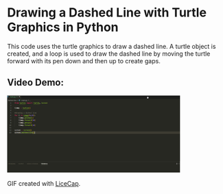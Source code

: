 # Drawing a Dashed Line with Turtle Graphics in Python

This code uses the turtle graphics to draw a dashed line. A turtle object is created, and a loop is used to draw the dashed line by moving the turtle forward with its pen down and then up to create gaps.

## Video Demo:

<img src = "video_Demo.gif" width = "80%">

GIF created with [LiceCap](http://www.cockos.com/licecap/).